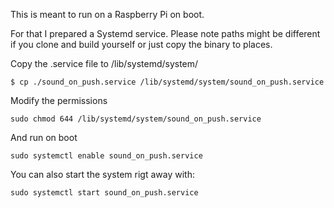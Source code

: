 This is meant to run on a Raspberry Pi on boot.

For that I prepared a Systemd service. Please note paths might be different if you clone and build yourself or just copy the binary to places.

Copy the .service file to /lib/systemd/system/

`$ cp ./sound_on_push.service /lib/systemd/system/sound_on_push.service`

Modify the permissions

`sudo chmod 644 /lib/systemd/system/sound_on_push.service`

And run on boot

`sudo systemctl enable sound_on_push.service`

You can also start the system rigt away with:

`sudo systemctl start sound_on_push.service`
